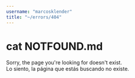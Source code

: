 ```yaml
---
username: "marcosklender"
title: "~/errors/404"
---
```


# cat NOTFOUND.md

Sorry, the page you're looking for doesn't exist.\
Lo siento, la página que estás buscando no existe.
